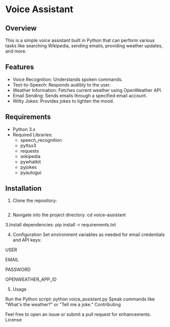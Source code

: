 # Voice Assistant

## Overview
This is a simple voice assistant built in Python that can perform various tasks like searching Wikipedia, sending emails, providing weather updates, and more.

## Features
- Voice Recognition: Understands spoken commands.
- Text-to-Speech: Responds audibly to the user.
- Weather Information: Fetches current weather using OpenWeather API.
- Email Sending: Sends emails through a specified email account.
- Witty Jokes: Provides jokes to lighten the mood.

## Requirements
- Python 3.x
- Required Libraries:
  - speech_recognition
  - pyttsx3
  - requests
  - wikipedia
  - pywhatkit
  - pyjokes
  - pyautogui

## Installation
1. Clone the repository:
   ```bash
2. Navigate into the project directory:
cd voice-assistant

3.Install dependencies:
pip install -r requirements.txt


4. Configuration
   Set environment variables as needed for email credentials and API keys:

USER

EMAIL

PASSWORD

OPENWEATHER_APP_ID




5. Usage

Run the Python script:
python voice_assistant.py
Speak commands like "What's the weather?" or "Tell me a joke."
Contributing

Feel free to open an issue or submit a pull request for enhancements.
License



 
 
